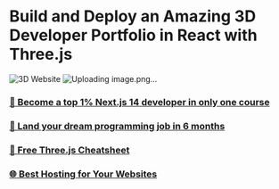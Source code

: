 # Build and Deploy an Amazing 3D Developer Portfolio in React with Three.js

![3D Website](https://github.com/burshilya2024/My_3D_portfolio/blob/main/instagram%20%40velimovichphoto-001.jpg)
![Uploading image.png…]()

### [🌟 Become a top 1% Next.js 14 developer in only one course](https://jsmastery.pro/next14)
### [🚀 Land your dream programming job in 6 months](https://jsmastery.pro/masterclass)
### [📙 Free Three.js Cheatsheet](https://resource.jsmastery.pro/threejs-cheatsheet)
### [🌐 Best Hosting for Your Websites](https://hostinger.com/javascript10)


